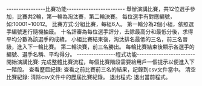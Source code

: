 ----------------比賽功能------------------------
舉辦演講比賽，共12位選手參加，比賽共2輪，第一輪為淘汰賽，第二輪決賽。
每位選手有對應編號，如:10001~10012。
比賽方式:分組比賽，每組6人。
第一輪分為2個小組，依照選手編號進行隨機抽籤。
十名評審為每位選手評分，去除最高分和最低分後，求得平均分數為該選手的成績。
小組比賽結束後，淘汰排名最低的三名，前三名晉級，進入下一輪比賽。
第二輪決賽，前三名勝出。
每輪比賽結束後顯示各選手的編號、選手名稱、平均得分。
----------------程式功能------------------------
開始演講比賽: 完成整體比賽流程，每個比賽階段需要給用戶一個提示以便進入下一階段。
查看歷屆紀錄:  查看之前比賽前三名的結果，記錄到csv文件當中。
清空比賽紀錄: 清除csv文件中的歷屆比賽紀錄。
退出程式: 退出當前程式。
